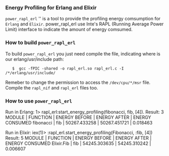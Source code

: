 ### Energy Profiling for Erlang and Elixir ###

`power_rapl_erl` '' is a tool to provide the profiling energy comsumption for `Erlang` and `Elixir`. power_rapl_erl use Inte's RAPL (Running Average Power Limit) interface to indicate the amount of energy comsumed.

 ### How to build `power_rapl_erl` ###
 
 To build `power_rapl_erl` you just need compile the file, indicating where is our erlang/usr/include path:
 
 
       $  gcc -fPIC -shared -o rapl_erl.so rapl_erl.c -I /*/erlang/usr/include/
   


 Remeber to change the permission to access the  `/dev/cpu/*/msr` file. Compile the `rapl_nif` and `rapl_erl` files too.

 ### How to use `power_rapl_erl` ### 
 
 Run in Erlang:
       1> rapl_erl:start_energy_profiling(fibonacci, fib, [4]).
        Result: 3
        MODULE      |    FUNCTION   |    ENERGY BEFORE      |     ENERGY AFTER      |     ENERGY CONSUMED
     fibonacci      |         fib   |     50267.433258      |     50267.451721      |            0.018463
   
 Run in Elixir:
       iex(1)> :rapl_erl.start_energy_profiling(Fibonacci, :fib, [4])
        Result: 5
        MODULE      |    FUNCTION   |    ENERGY BEFORE      |     ENERGY AFTER      |     ENERGY CONSUMED
    Elixir.Fib      |         fib   |     54245.303635      |     54245.310242      |            0.006607  
